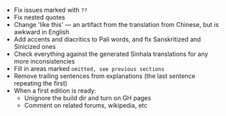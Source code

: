 * Fix issues marked with `??`
* Fix nested quotes
* Change 'like this' — an artifact from the translation from Chinese, but is awkward in English
* Add accents and diacritics to Pali words, and fix Sanskritized and Sinicized ones
* Check everything against the generated Sinhala translations for any more inconsistencies
* Fill in areas marked `omitted, see previous sections`
* Remove trailing sentences from explanations (the last sentence repeating the first)
* When a first edition is ready:
    * Unignore the build dir and turn on GH pages
    * Comment on related forums, wikipedia, etc
